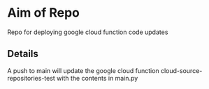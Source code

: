 # Aim of Repo
Repo for deploying google cloud function code updates

## Details

A push to main will update the google cloud function cloud-source-repositories-test with the contents in main.py

